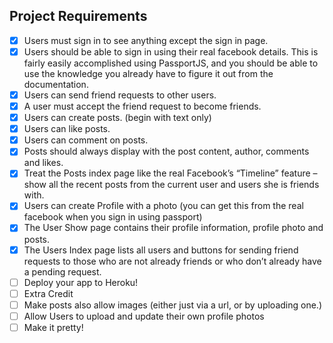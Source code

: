 ## Project Requirements

- [x] Users must sign in to see anything except the sign in page.
- [x] Users should be able to sign in using their real facebook details. This is fairly easily accomplished using PassportJS, and you should be able to use the knowledge you already have to figure it out from the documentation.
- [x] Users can send friend requests to other users.
- [x] A user must accept the friend request to become friends.
- [x] Users can create posts. (begin with text only)
- [x] Users can like posts.
- [x] Users can comment on posts.
- [x] Posts should always display with the post content, author, comments and likes.
- [x] Treat the Posts index page like the real Facebook’s “Timeline” feature – show all the recent posts from the current user and users she is friends with.
- [x] Users can create Profile with a photo (you can get this from the real facebook when you sign in using passport)
- [x] The User Show page contains their profile information, profile photo and posts.
- [x] The Users Index page lists all users and buttons for sending friend requests to those who are not already friends or who don’t already have a pending request.
- [ ] Deploy your app to Heroku!
- [ ] Extra Credit
- [ ] Make posts also allow images (either just via a url, or by uploading one.)
- [ ] Allow Users to upload and update their own profile photos
- [ ] Make it pretty!
